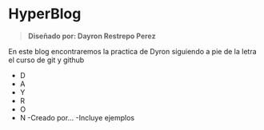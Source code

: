 # HyperBlog
> **Diseñado por: Dayron Restrepo Perez**

En este blog encontraremos la practica de Dyron siguiendo a pie de la letra
el curso de git y github
- D
- A
- Y
- R
- O
- N
-Creado por...
-Incluye ejemplos